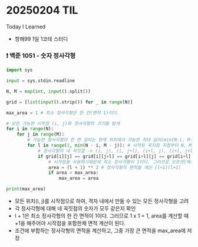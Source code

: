 # 20250204 TIL
Today I Learned


* 항해99 1일 1코테 스터디

### ❗️ 백준 1051 - 숫자 정사각형
````python
import sys

input = sys.stdin.readline

N, M = map(int, input().split())

grid = [list(input().strip()) for _ in range(N)]

max_area = 1 # 최소 정사각형은 한 칸(면적 1)이다.

# 모든 가능한 시작점 (i, j)와 정사각형의 크기를 탐색
for i in range(N):
    for j in range(M):
        # 가능한 정사각형의 한 변 길이는 현재 위치에서 가능한 최대 길이(min(N-i, M-j))에 따라 정해짐
        for l in range(1, min(N - i, M - j)): # 시작된 꼭지점 지점부터 N, M 크기를 비교해 더 작은것을 기준까지(정사각형은 네변의 길이가 모두 같기 때문에)
            # 정사각형의 네 꼭짓점 -> (i, j), (i, j+l), (i+l, j), (i+l, j+l)
            if grid[i][j] == grid[i][j+l] == grid[i+l][j] == grid[i+l][j+l]: # 4개의 꼭지점의 크기가 모두 같다면 정사각형
                # 시작점을 사용하기때문에 최소 정사각형이 1이다. 그러므로 오프셋l에서 1을 더해줘야 시작점에서 몇칸 떨어졌는지 알수 있다.
                area = (l + 1) ** 2 # 정사각형의 면적을 계산 (l+1)(l+1)
                if area > max_area:
                    max_area = area

print(max_area)
````
* 모든 위치(i, j)를 시작점으로 하여, 격자 내에서 만들 수 있는 모든 정사각형을 고려
* 각 정사각형에 대해 네 꼭짓점의 숫자가 모두 같은지 확인
* l + 1은 최소 정사각형의 한 칸 면적이 1이다. 그러므로 1 x 1 = 1, area를 계산할 때 +1을 해주어야 시작점을 포함한채 면적 계산이 된다.
* 조건에 부합하는 정사각형의 면적을 계산하고, 그중 가장 큰 면적을 max_area에 저장